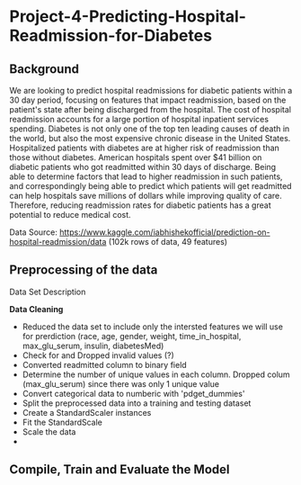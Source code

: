 # Project-4-Predicting-Hospital-Readmission-for-Diabetes
## Background
We are looking to predict hospital readmissions for diabetic patients within a 30 day period, focusing on features that impact readmission, based on the patient's state after being discharged from the hospital. The cost of hospital readmission accounts for a large portion of hospital inpatient services spending. Diabetes is not only one of the top ten leading causes of death in the world, but also the most expensive chronic disease in the United States. Hospitalized patients with diabetes are at higher risk of readmission than those without diabetes. American hospitals spent over $41 billion on diabetic patients who got readmitted within 30 days of discharge. Being able to determine factors that lead to higher readmission in such patients, and correspondingly being able to predict which patients will get readmitted can help hospitals save millions of dollars while improving quality of care. Therefore, reducing readmission rates for diabetic patients has a great potential to reduce medical cost. 

Data Source: https://www.kaggle.com/iabhishekofficial/prediction-on-hospital-readmission/data (102k rows of data, 49 features)


## Preprocessing of the data

Data Set Description

**Data Cleaning**
- Reduced the data set to include only the intersted features we will use for prerdiction (race, age, gender, weight, time_in_hospital, max_glu_serum, insulin, diabetesMed)
- Check for and Dropped invalid values (?)
- Converted readmitted column to binary field
- Determine the number of unique values in each column.  Dropped colum (max_glu_serum) since there was only 1 unique value
- Convert categorical data to numberic with 'pdget_dummies'
- Split the preprocessed data into a training and testing dataset
- Create a StandardScaler instances
- Fit the StandardScale
- Scale the data
-
## Compile, Train and Evaluate the Model





